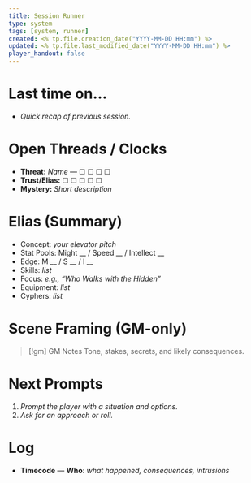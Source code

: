 ```yaml
---
title: Session Runner
type: system
tags: [system, runner]
created: <% tp.file.creation_date("YYYY-MM-DD HH:mm") %>
updated: <% tp.file.last_modified_date("YYYY-MM-DD HH:mm") %>
player_handout: false
---
```


# Last time on…
- _Quick recap of previous session._

# Open Threads / Clocks
- **Threat:** _Name_ — ☐ ☐ ☐ ☐
- **Trust/Elias:** ☐ ☐ ☐ ☐ ☐
- **Mystery:** _Short description_

# Elias (Summary)
- Concept: _your elevator pitch_
- Stat Pools: Might __ / Speed __ / Intellect __
- Edge: M __ / S __ / I __
- Skills: _list_
- Focus: _e.g., “Who Walks with the Hidden”_
- Equipment: _list_
- Cyphers: _list_

# Scene Framing (GM-only)
> [!gm] GM Notes
> Tone, stakes, secrets, and likely consequences.

# Next Prompts
1. _Prompt the player with a situation and options._
2. _Ask for an approach or roll._

# Log
- **Timecode** — **Who**: _what happened, consequences, intrusions_